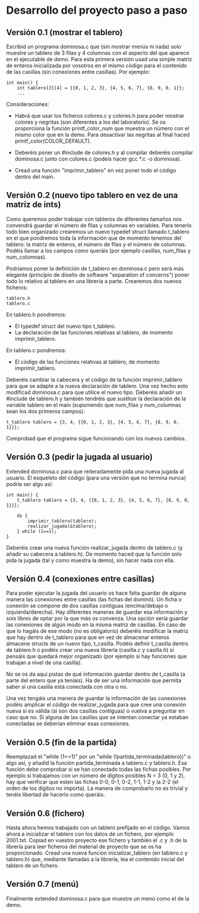 # Desarrollo del proyecto paso a paso

## Versión 0.1 (mostrar el tablero)

Escribid un programa dominosa.c que (sin mostrar menús ni nada) solo muestre un tablero de 3 filas y 4 columnas con el aspecto del que aparece en el ejecutable de demo. Para esta primera versión usad una simple matriz de enteros inicializada por vosotros en el mismo código para el contenido de las casillas (sin conexiones entre casillas). Por ejemplo:

	int main() {
		int tablero[3][4] = {{0, 1, 2, 3}, {4, 5, 6, 7}, {8, 9, 0, 1}};
		...

Consideraciones:

- Habrá que usar los ficheros colores.c y colores.h para poder mostrar colores y negritas (son diferentes a los del laboratorio). Se os proporciona la función printf_color_num que muestra un número con el mismo color que en la demo. Para desactivar las negritas al final haced printf_color(COLOR_DEFAULT).

- Deberéis poner un #include de colores.h y al compilar deberéis compilar dominosa.c junto con colores.c (podeís hacer gcc *.c -o dominosa).  

- Cread una función "imprimir_tablero" en vez poner todo el código dentro del main.

## Versión 0.2 (nuevo tipo tablero en vez de una matriz de ints)

Como queremos poder trabajar con tableros de diferentes tamaños nos convendrá guardar el número de filas y columnas en variables. Para tenerlo todo bien organizado crearemos un nuevo typedef struct llamado t_tablero en el que pondremos toda la información que de momento tenemos del tablero: la matriz de enteros, el número de filas y el número de columnas. Podéis llamar a los campos como queráis (por ejemplo casillas, num_filas y num_columnas). 

Podríamos poner la definición de t_tablero en dominosa.c pero será más elegante (principio de diseño de software "separation of concerns") poner todo lo relativo al tablero en una librería a parte. Crearemos dos nuevos ficheros:

	tablero.h
	tablero.c

En tablero.h pondremos:

- El typedef struct del nuevo tipo t_tablero. 
- La declaración de las funciones relativas al tablero, de momento imprimir_tablero.

En tablero.c pondremos:

- El código de las funciones relativas al tablero, de momento imprimir_tablero.

Deberéis cambiar la cabecera y el código de la función imprimir_tablero para que se adapte a la nueva declaración de tablero. Una vez hecho esto modificad dominosa.c para que utilice el nuevo tipo. Deberéis añadir un #include de tablero.h y también tendréis que sustituir la declaración de la variable tablero en el main (suponiendo que num_filas y num_columnas sean los dos primeros campos):

	t_tablero tablero = {3, 4, {{0, 1, 2, 3}, {4, 5, 6, 7}, {8, 9, 0, 1}}};


Comprobad que el programa sigue funcionando con los nuevos cambios.

<!-- --------------------------------------------- -->

## Versión 0.3 (pedir la jugada al usuario)

Extended dominosa.c para que reiteradamente pida una nueva jugada al usuario. El esqueleto del código (para una versión que no termina nunca) podría ser algo así:

	int main() {
		t_tablero tablero = {3, 4, {{0, 1, 2, 3}, {4, 5, 6, 7}, {8, 9, 0, 1}}};
	
		do {
			imprimir_tablero(tablero);
			realizar_jugada(&tablero);
		} while (1==1);
	}

Deberéis crear una nueva función realizar_jugada dentro de tablero.c (y añadir su cabecera a tablero.h). De momento haced que la función solo pida la jugada (tal y como muestra la demo), sin hacer nada con ella. 


<!-- --------------------------------------------- -->

## Versión 0.4 (conexiones entre casillas)

Para poder ejecutar la jugada del usuario os hace falta guardar de alguna manera las conexiones entre casillas (las fichas del dominó). Un ficha o conexión se compone de dos casillas contiguas (encima/debajo o izquierda/derecha). Hay diferentes maneras de guardar esa información y sois libres de optar por la que más os convenza. Una opción sería guardar las conexiones de algún modo en la misma matriz de casillas. En caso de que lo hagáis de ese modo (no es obligatorio) deberéis modificar  la matriz que hay dentro de t_tablero para que en vez de almacenar enteros almacene structs de un nuevo tipo, t_casilla. Podéis definir t_casilla dentro de tablero.h o podéis crear una nueva librería (casilla.c y casilla.h) si pensáis que quedará mejor organizado (por ejemplo si hay funciones que trabajan a nivel de una casilla).

No se os da aquí pistas de qué información guardar dentro de t_casilla (a parte del entero que ya teníais). Ha de ser una información que permita saber si una casilla está conectada con otra o no. 

Una vez tengáis una manera de guardar la información de las conexiones podéis amplicar el código de realizar_jugada para que cree una conexión nueva si es válida (si son dos casillas contiguas) o vuelva a preguntar en caso que no. Si alguna de las casillas que se intentan conectar ya estaban conectadas se deberían eliminar esas conexiones. 


<!-- --------------------------------------------- -->

## Versión 0.5 (fin de la partida)

Reemplazad el "while (1==1)" por un "while (!partida_terminada(tablero))" o algo así, y añadid la función partida_terminada a tablero.c y tablero.h. Esa función debe comprobar si se han conectado todas las fichas posibles. Por ejemplo si trabajamos con un número de dígitos posibles N = 3 (0, 1 y 2), hay que verificar que esten las fichas  0-0, 0-1, 0-2, 1-1, 1-2 y la 2-2 (el orden de los dígitos no importa). La manera de comprobarlo no es trivial y tenéis libertad de hacerlo como queráis. 



<!-- --------------------------------------------- -->

## Versión 0.6 (fichero)

Hasta ahora hemos trabajado con un tablero prefijado en el código. Vamos ahora a inicializar el tablero con los datos de un fichero, por ejemplo 2001.txt. Copiad en vuestro proyecto ese fichero y también el .c y .h de la librería para leer ficheros del material de proyecto que se os ha proporcionado. Cread una nueva función inicializar_tablero (en tablero.c y tablero.h) que, mediante llamadas a la librería, lea el contenido inicial del tablero de un fichero.



<!-- --------------------------------------------- -->

## Versión 0.7 (menú)

Finalmente extended dominosa.c para que muestre un menú como el de la demo.